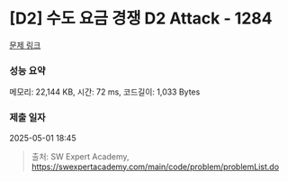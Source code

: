 # [D2] 수도 요금 경쟁 D2 Attack - 1284 

[문제 링크](https://swexpertacademy.com/main/code/problem/problemDetail.do?contestProbId=AV189xUaI8UCFAZN) 

### 성능 요약

메모리: 22,144 KB, 시간: 72 ms, 코드길이: 1,033 Bytes

### 제출 일자

2025-05-01 18:45



> 출처: SW Expert Academy, https://swexpertacademy.com/main/code/problem/problemList.do